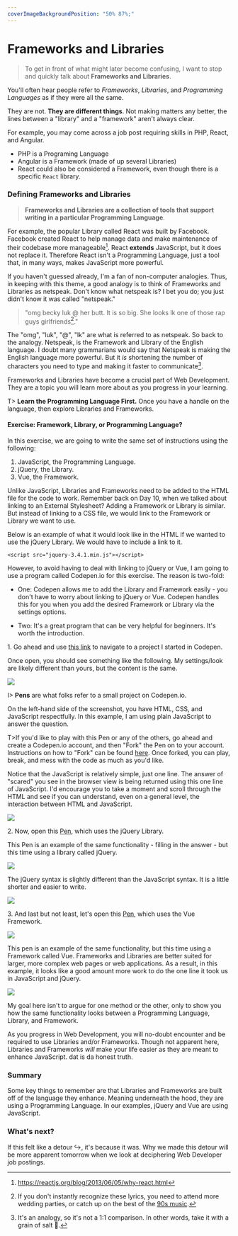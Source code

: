 ```yaml
---
coverImageBackgroundPosition: "50% 87%;"
---
```


# Frameworks and Libraries

> To get in front of what might later become confusing, I want to stop and quickly talk about **Frameworks and Libraries**.

You'll often hear people refer to _Frameworks_, _Libraries_, and _Programming Languages_ as if they were all the same.

They are not. **They are different things**. Not making matters any better, the lines between a "library" and a "framework" aren't always clear.

For example, you may come across a job post requiring skills in PHP, React, and Angular.

- PHP is a Programing Language
- Angular is a Framework (made of up several Libraries)
- React could also be considered a Framework, even though there is a specific `React` library.

### Defining Frameworks and Libraries

> **Frameworks and Libraries are a collection of tools that support writing in a particular Programming Language**.

For example, the popular Library called React was built by Facebook. Facebook created React to help manage data and make maintenance of their codebase more manageable[^whyreact]. React **extends** JavaScript, but it does not replace it. Therefore React isn't a Programming Language, just a tool that, in many ways, makes JavaScript more powerful.

If you haven't guessed already, I'm a fan of non-computer analogies. Thus, in keeping with this theme, a good analogy is to think of Frameworks and Libraries as netspeak. Don't know what netspeak is? I bet you do; you just didn't know it was called "netspeak."

> "omg becky luk @ her butt. It is so big. She looks lk one of those rap guys girlfriends[^sirmixalot]."

The "omg", "luk", "@", "lk" are what is referred to as netspeak. So back to the analogy. Netspeak, is the Framework and Library of the English language. I doubt many grammarians would say that Netspeak is making the English language more powerful. But it _is_ shortening the number of characters you need to type and making it faster to communicate[^analogy].

Frameworks and Libraries have become a crucial part of Web Development. They are a topic you will learn more about as you progress in your learning.

T> **Learn the Programming Language First.** Once you have a handle on the language, then explore Libraries and Frameworks.

#### Exercise: Framework, Library, or Programming Language?

In this exercise, we are going to write the same set of instructions using the following:

1. JavaScript, the Programming Language.
2. jQuery, the Library.
3. Vue, the Framework.

Unlike JavaScript, Libraries and Frameworks need to be added to the HTML file for the code to work. Remember back on Day 10, when we talked about linking to an External Stylesheet? Adding a Framework or Library is similar. But instead of linking to a CSS file, we would link to the Framework or Library we want to use.

Below is an example of what it would look like in the HTML if we wanted to use the jQuery Library. We would have to include a link to it.

```
<script src="jquery-3.4.1.min.js"></script>
```

However, to avoid having to deal with linking to jQuery or Vue, I am going to use a program called Codepen.io for this exercise. The reason is two-fold:

- One: Codepen allows me to add the Library and Framework easily - you don't have to worry about linking to jQuery or Vue. Codepen handles this for you when you add the desired Framework or Library via the settings options.

- Two: It's a great program that can be very helpful for beginners. It's worth the introduction.

1\. Go ahead and use [this link](https://codepen.io/Monkeychip/pen/rEgoWE) to navigate to a project I started in Codepen.

Once open, you should see something like the following. My settings/look are likely different than yours, but the content is the same.

![](public/assets/codepen-1.png)

I> **Pens** are what folks refer to a small project on Codepen.io.

On the left-hand side of the screenshot, you have HTML, CSS, and JavaScript respectfully. In this example, I am using plain JavaScript to answer the question.

T>If you'd like to play with this Pen or any of the others, go ahead and create a Codepen.io account, and then "Fork" the Pen on to your account. Instructions on how to "Fork" can be found [here](https://blog.codepen.io/documentation/features/forks/). Once forked, you can play, break, and mess with the code as much as you'd like.

Notice that the JavaScript is relatively simple, just one line. The answer of "scared" you see in the browser view is being returned using this one line of JavaScript. I'd encourage you to take a moment and scroll through the HTML and see if you can understand, even on a general level, the interaction between HTML and JavaScript.

![](public/assets/simple.png)

2\. Now, open this [Pen](https://codepen.io/Monkeychip/pen/zVQydY), which uses the jQuery Library.

This Pen is an example of the same functionality - filling in the answer - but this time using a library called jQuery.

![](public/assets/codepen-2.png)

The jQuery syntax is slightly different than the JavaScript syntax. It is a little shorter and easier to write.

![](public/assets/shorter.png)

3\. And last but not least, let's open this [Pen](https://codepen.io/Monkeychip/pen/mZYapB), which uses the Vue Framework.

![](public/assets/codepen-3.png)

This pen is an example of the same functionality, but this time using a Framework called Vue. Frameworks and Libraries are better suited for larger, more complex web pages or web applications. As a result, in this example, it looks like a good amount more work to do the one line it took us in JavaScript and jQuery.

![](public/assets/longer.png)

My goal here isn't to argue for one method or the other, only to show you how the same functionality looks between a Programming Language, Library, and Framework.

As you progress in Web Development, you will no-doubt encounter and be required to use Libraries and/or Frameworks. Though not apparent here, Libraries and Frameworks _will_ make your life easier as they are meant to enhance JavaScript. dat is da honest truth.

### Summary

Some key things to remember are that Libraries and Frameworks are built off of the language they enhance. Meaning underneath the hood, they are using a Programming Language. In our examples, jQuery and Vue are using JavaScript.

### What's next?

If this felt like a detour ↪️, it's because it was. Why we made this detour will be more apparent tomorrow when we look at deciphering Web Developer job postings.

[^whyreact]: https://reactjs.org/blog/2013/06/05/why-react.html
[^sirmixalot]: If you don't instantly recognize these lyrics, you need to attend more wedding parties, or catch up on the best of the [90s music](https://en.wikipedia.org/wiki/Baby_Got_Back).
[^analogy]: It's an analogy, so it's not a 1:1 comparison. In other words, take it with a grain of salt 🧂.
